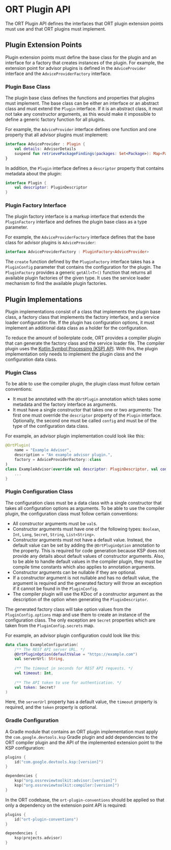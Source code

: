 # ORT Plugin API

The ORT Plugin API defines the interfaces that ORT plugin extension points must use and that ORT plugins must implement.

## Plugin Extension Points

Plugin extension points must define the base class for the plugin and an interface for a factory that creates instances of the plugin.
For example, the extension point for advisor plugins is defined in the `AdviceProvider` interface and the `AdviceProviderFactory` interface.

### Plugin Base Class

The plugin base class defines the functions and properties that plugins must implement.
The base class can be either an interface or an abstract class and must extend the `Plugin` interface.
If it is an abstract class, it must not take any constructor arguments, as this would make it impossible to define a generic factory function for all plugins.

For example, the `AdviceProvider` interface defines one function and one property that all advisor plugins must implement:

```kotlin
interface AdviceProvider : Plugin {
    val details: AdvisorDetails
    suspend fun retrievePackageFindings(packages: Set<Package>): Map<Package, AdvisorResult>
}
```

In addition, the `Plugin` interface defines a `descriptor` property that contains metadata about the plugin:

```kotlin
interface Plugin {
    val descriptor: PluginDescriptor
}
```

### Plugin Factory Interface

The plugin factory interface is a markup interface that extends the `PluginFactory` interface and defines the plugin base class as a type parameter.

For example, the `AdviceProviderFactory` interface defines that the base class for advisor plugins is `AdviceProvider`:

```kotlin
interface AdviceProviderFactory : PluginFactory<AdviceProvider>
```

The `create` function defined by the `PluginFactory` interface takes has a `PluginConfig` parameter that contains the configuration for the plugin.
The `PluginFactory` provides a generic `getAll<T>()` function that returns all available plugin factories of the given type.
It uses the service loader mechanism to find the available plugin factories.

## Plugin Implementations

Plugin implementations consist of a class that implements the plugin base class, a factory class that implements the factory interface, and a service loader configuration file.
If the plugin has configuration options, it must implement an additional data class as a holder for the configuration.

To reduce the amount of boilerplate code, ORT provides a compiler plugin that can generate the factory class and the service loader file.
The compiler plugin uses the [Kotlin Symbol Processing (KSP) API](https://kotlinlang.org/docs/ksp-overview.html).
With this, the plugin implementation only needs to implement the plugin class and the configuration data class.

### Plugin Class

To be able to use the compiler plugin, the plugin class must follow certain conventions:

* It must be annotated with the `@OrtPlugin` annotation which takes some metadata and the factory interface as arguments.
* It must have a single constructor that takes one or two arguments:
  The first one must override the `descriptor` property of the `Plugin` interface.
  Optionally, the second one must be called `config` and must be of the type of the configuration data class.

For example, an advisor plugin implementation could look like this:

```kotlin
@OrtPlugin(
    name = "Example Advisor",
    description = "An example advisor plugin.",
    factory = AdviceProviderFactory::class
)
class ExampleAdvisor(override val descriptor: PluginDescriptor, val config: ExampleConfiguration) : AdviceProvider {
    ...
}
```

### Plugin Configuration Class

The configuration class must be a data class with a single constructor that takes all configuration options as arguments.
To be able to use the compiler plugin, the configuration class must follow certain conventions:

* All constructor arguments must be `val`s.
* Constructor arguments must have one of the following types: `Boolean`, `Int`, `Long`, `Secret`, `String`, `List<String>`.
* Constructor arguments must not have a default value.
  Instead, the default value can be set by adding the `@OrtPluginOption` annotation to the property.
  This is required for code generation because KSP does not provide any details about default values of constructor arguments.
  Also, to be able to handle default values in the compiler plugin, they must be compile time constants which also applies to annotation arguments.
* Constructor arguments can be nullable if they are optional.
* If a constructor argument is not nullable and has no default value, the argument is required and the generated factory will throw an exception if it cannot be found in the `PluginConfig`.
* The compiler plugin will use the KDoc of a constructor argument as the description of the option when generating the `PluginDescriptor`.

The generated factory class will take option values from the `PluginConfig.options` map and use them to create an instance of the configuration class.
The only exception are `Secret` properties which are taken from the `PluginConfig.secrets` map.

For example, an advisor plugin configuration could look like this:

```kotlin
data class ExampleConfiguration(
    /** The REST API server URL. */
    @OrtPluginOption(defaultValue = "https://example.com")
    val serverUrl: String,
    
    /** The timeout in seconds for REST API requests. */
    val timeout: Int,
    
    /** The API token to use for authentication. */
    val token: Secret?
)
```

Here, the `serverUrl` property has a default value, the `timeout` property is required, and the `token` property is optional.

### Gradle Configuration

A Gradle module that contains an ORT plugin implementation must apply the `com.google.devtools.ksp` Gradle plugin and add dependencies to the ORT compiler plugin and the API of the implemented extension point to the KSP configuration:

```kotlin
plugins {
    id("com.google.devtools.ksp:[version]")
}

dependencies {
    ksp("org.ossreviewtoolkit:advisor:[version]")
    ksp("org.ossreviewtoolkit:compiler:[version]")
}
```

In the ORT codebase, the `ort-plugin-conventions` should be applied so that only a dependency on the extension point API is required:

```kotlin
plugins {
    id("ort-plugin-conventions")
}

dependencies {
    ksp(projects.advisor)
}
```
